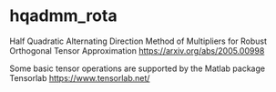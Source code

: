 # hqadmm_rota
 Half Quadratic Alternating Direction Method of Multipliers for Robust Orthogonal Tensor Approximation https://arxiv.org/abs/2005.00998


Some basic tensor operations are supported by the Matlab package Tensorlab https://www.tensorlab.net/


